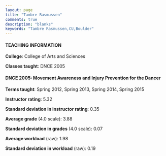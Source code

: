```yaml
---
layout: page
title: "Tambre Rasmussen" 
comments: true
description: "blanks"
keywords: "Tambre Rasmussen,CU,Boulder"
---
```

<head>
<script src="https://ajax.googleapis.com/ajax/libs/jquery/2.1.3/jquery.min.js"></script>
<script src="https://dl.dropboxusercontent.com/s/pc42nxpaw1ea4o9/highcharts.js?dl=0"></script>
<!-- <script src="../assets/js/highcharts.js"></script> -->
<style type="text/css">@font-face {
	font-family: "Bebas Neue";
	src: url(https://www.filehosting.org/file/details/544349/BebasNeue Regular.otf) format("opentype");
	}
	h1.Bebas { 
		font-family: "Bebas Neue", Verdana, Tahoma;
	}
</style>
</head>
	   
#### TEACHING INFORMATION

**College**: College of Arts and Sciences

**Classes taught**: DNCE 2005

#### DNCE 2005: Movement Awareness and Injury Prevention for the Dancer

**Terms taught**: Spring 2012, Spring 2013, Spring 2014, Spring 2015

**Instructor rating**: 5.32

**Standard deviation in instructor rating**: 0.35

**Average grade** (4.0 scale): 3.88

**Standard deviation in grades** (4.0 scale): 0.07

**Average workload** (raw): 1.98

**Standard deviation in workload** (raw): 0.19

